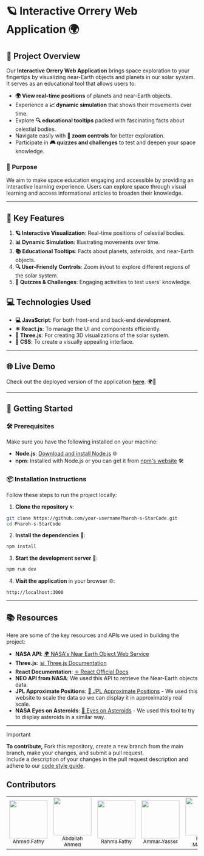 # 🪐 Interactive Orrery Web Application 🌍

## 🚀 Project Overview

Our **Interactive Orrery Web Application** brings space exploration to your fingertips by visualizing near-Earth objects and planets in our solar system. It serves as an educational tool that allows users to:

- **🌍 View real-time positions** of planets and near-Earth objects.
- Experience a **📈 dynamic simulation** that shows their movements over time.
- Explore **🔍 educational tooltips** packed with fascinating facts about celestial bodies.
- Navigate easily with **🔎 zoom controls** for better exploration.
- Participate in **🎮 quizzes and challenges** to test and deepen your space knowledge.

### 🎯 Purpose

We aim to make space education engaging and accessible by providing an interactive learning experience. Users can explore space through visual learning and access informational articles to broaden their knowledge.

---

## 🌟 Key Features

1. **🪐 Interactive Visualization**: Real-time positions of celestial bodies.
2. **📊 Dynamic Simulation**: Illustrating movements over time.
3. **📚 Educational Tooltips**: Facts about planets, asteroids, and near-Earth objects.
4. **🔍 User-Friendly Controls**: Zoom in/out to explore different regions of the solar system.
5. **🎯 Quizzes & Challenges**: Engaging activities to test users' knowledge.

## 💻 Technologies Used

- **💻 JavaScript**: For both front-end and back-end development.
- **⚛️ React.js**: To manage the UI and components efficiently.
- **🌌 Three.js**: For creating 3D visualizations of the solar system.
- **🎨 CSS**: To create a visually appealing interface.

---

## 🌐 Live Demo

Check out the deployed version of the application [**here**](https://pharoh-s-star-code.vercel.app/). 🌍🚀

---

## 📖 Getting Started

### 🛠️ Prerequisites

Make sure you have the following installed on your machine:

- **Node.js**: [Download and install Node.js](https://nodejs.org/) 🌐
- **npm**: Installed with Node.js or you can get it from [npm's website](https://www.npmjs.com/) 🛠️

### 📦 Installation Instructions

Follow these steps to run the project locally:

1. **Clone the repository** 🌀:

```bash
git clone https://github.com/your-usernamePharoh-s-StarCode.git
cd Pharoh-s-StarCode
```

2. **Install the dependencies** 📂:

```bash
npm install
```

3. **Start the development server** 🚀:

```bash
npm run dev
```

4. **Visit the application** in your browser 🌐:

```
http://localhost:3000
```

---

## 📚 Resources

Here are some of the key resources and APIs we used in building the project:

- **NASA API**: [🌍 NASA's Near Earth Object Web Service](https://api.nasa.gov/)
- **Three.js**: [📊 Three.js Documentation](https://threejs.org/docs/)
- **React Documentation**: [⚛️ React Official Docs](https://reactjs.org/docs/getting-started.html)
- **NEO API from NASA**: We used this API to retrieve the Near-Earth objects data.
- **JPL Approximate Positions**: [🌌 JPL Approximate Positions](https://ssd.jpl.nasa.gov/planets/approx_pos.html) - We used this website to scale the data so we can display it in approximately real scale.
- **NASA Eyes on Asteroids**: [🌠 Eyes on Asteroids](https://eyes.nasa.gov/apps/asteroids/#/home) - We used this tool to try to display asteroids in a similar way.


---


> [!IMPORTANT] 
> **To contribute,** Fork this repository, create a new branch from the main branch, make your changes, and submit a pull request. <br/>
> Include a description of your changes in the pull request description and adhere to our [code style guide](https://github.com/HelanaNady/DataStructures/blob/main/styleGuideline.md).

## Contributors  

<table>
<tr>
  <td align = "center"> 
	<a href = "https://github.com/ahmedfathy0-0">
	  <img src = "https://github.com/ahmedfathy0-0.png" width = 100>
	  <br />
	  <sub> Ahmed Fathy </sub>
	</a>
  </td>
  <td align = "center"> 
	<a href = "https://github.com/Safan05">
	  <img src = "https://github.com/Safan05.png" width = 100>
	  <br />
	  <sub> Abdallah Ahmed  </sub>
	</a>
  </td>
  <td align = "center"> 
	<a href = "https://github.com/Rahma-Fathy-coder">
	  <img src = "https://github.com/Rahma-Fathy-coder.png" width = 100>
	  <br />
	  <sub> Rahma Fathy </sub>
	</a>
  </td>
  <td align = "center"> 
	<a href = "https://github.com/AMYasserF">
	  <img src = "https://github.com/AMYasserF.png" width = 100>
	  <br />
	  <sub> Ammar Yasser </sub>
	</a>
  </td>
    <td align = "center"> 
	<a href = "https://github.com/HabibaMahmoud2005">
	  <img src = "https://github.com/HabibaMahmoud2005.png" width = 100>
	  <br />
	  <sub> Habiba Mahmoud </sub>
	</a>
  </td>
	 <td align = "center"> 
  	<a href = "https://github.com/Mohammed-gamil">
  	  <img src = "https://github.com/Mohammed-gamil.png" width = 100>
  	  <br />
  	  <sub> Mohammed Gamil </sub>
  	</a>
    </td>
</tr>
</table>

